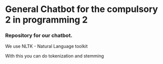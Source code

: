 # General Chatbot for the compulsory 2 in programming 2

### Repository for our chatbot.

We use NLTK - Natural Language toolkit

With this you can do tokenization and stemming